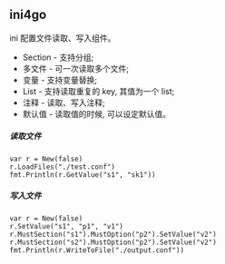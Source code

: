 ## ini4go
ini 配置文件读取、写入组件。

* Section - 支持分组;
* 多文件 - 可一次读取多个文件;
* 变量 - 支持变量替换;
* List - 支持读取重复的 key, 其值为一个 list;
* 注释 - 读取、写入注释;
* 默认值 - 读取值的时候, 可以设定默认值。

##### 读取文件

```
var r = New(false)
r.LoadFiles("./test.conf")
fmt.Println(r.GetValue("s1", "sk1"))
```

##### 写入文件

```
var r = New(false)
r.SetValue("s1", "p1", "v1")
r.MustSection("s1").MustOption("p2").SetValue("v2")
r.MustSection("s2").MustOption("p2").SetValue("v2")
fmt.Println(r.WriteToFile("./output.conf"))
```